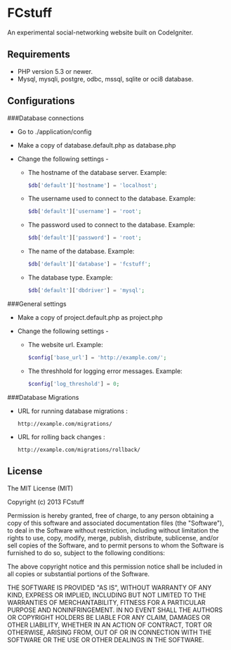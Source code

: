FCstuff
=======

An experimental social-networking website built on CodeIgniter.

Requirements
------------

* PHP version 5.3 or newer.
* Mysql, mysqli, postgre, odbc, mssql, sqlite or oci8 database.

Configurations
--------------

###Database connections

* Go to ./application/config

* Make a copy of database.default.php as database.php

* Change the following settings -

    + The hostname of the database server. Example:

        ```php
        $db['default']['hostname'] = 'localhost';
        ```

    + The username used to connect to the database. Example:

        ````php
        $db['default']['username'] = 'root';
        ````

    + The password used to connect to the database. Example:

        ```php
        $db['default']['password'] = 'root';
        ```

    + The name of the database. Example:

        ```php
        $db['default']['database'] = 'fcstuff';
        ```

    + The database type. Example:

        ```php
        $db['default']['dbdriver'] = 'mysql';
        ```

###General settings

* Make a copy of project.default.php as project.php

* Change the following settings -

    + The website url. Example:

        ```php
        $config['base_url'] = 'http://example.com/';
        ```

    + The threshhold for logging error messages. Example:

        ```php
        $config['log_threshold'] = 0;
        ```

###Database Migrations

* URL for running database migrations :

    ```
    http://example.com/migrations/
    ```

* URL for rolling back changes :

    ```
    http://example.com/migrations/rollback/
    ```

License
-------

The MIT License (MIT)

Copyright (c) 2013 FCstuff

Permission is hereby granted, free of charge, to any person obtaining a copy of
this software and associated documentation files (the "Software"), to deal in
the Software without restriction, including without limitation the rights to
use, copy, modify, merge, publish, distribute, sublicense, and/or sell copies of
the Software, and to permit persons to whom the Software is furnished to do so,
subject to the following conditions:

The above copyright notice and this permission notice shall be included in all
copies or substantial portions of the Software.

THE SOFTWARE IS PROVIDED "AS IS", WITHOUT WARRANTY OF ANY KIND, EXPRESS OR
IMPLIED, INCLUDING BUT NOT LIMITED TO THE WARRANTIES OF MERCHANTABILITY, FITNESS
FOR A PARTICULAR PURPOSE AND NONINFRINGEMENT. IN NO EVENT SHALL THE AUTHORS OR
COPYRIGHT HOLDERS BE LIABLE FOR ANY CLAIM, DAMAGES OR OTHER LIABILITY, WHETHER
IN AN ACTION OF CONTRACT, TORT OR OTHERWISE, ARISING FROM, OUT OF OR IN
CONNECTION WITH THE SOFTWARE OR THE USE OR OTHER DEALINGS IN THE SOFTWARE.
